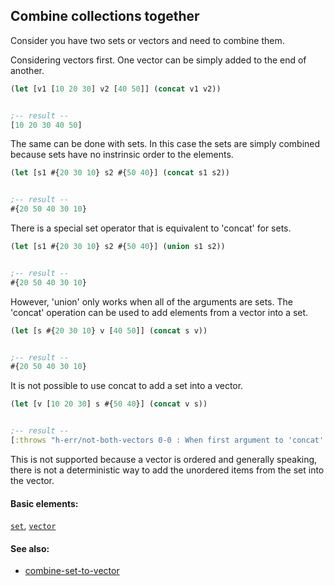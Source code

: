 <!---
  This markdown file was generated. Do not edit.
  -->

## Combine collections together

Consider you have two sets or vectors and need to combine them.

Considering vectors first. One vector can be simply added to the end of another.

```clojure
(let [v1 [10 20 30] v2 [40 50]] (concat v1 v2))


;-- result --
[10 20 30 40 50]
```

The same can be done with sets. In this case the sets are simply combined because sets have no instrinsic order to the elements.

```clojure
(let [s1 #{20 30 10} s2 #{50 40}] (concat s1 s2))


;-- result --
#{20 50 40 30 10}
```

There is a special set operator that is equivalent to 'concat' for sets.

```clojure
(let [s1 #{20 30 10} s2 #{50 40}] (union s1 s2))


;-- result --
#{20 50 40 30 10}
```

However, 'union' only works when all of the arguments are sets. The 'concat' operation can be used to add elements from a vector into a set.

```clojure
(let [s #{20 30 10} v [40 50]] (concat s v))


;-- result --
#{20 50 40 30 10}
```

It is not possible to use concat to add a set into a vector.

```clojure
(let [v [10 20 30] s #{50 40}] (concat v s))


;-- result --
[:throws "h-err/not-both-vectors 0-0 : When first argument to 'concat' is a vector, second argument must also be a vector" :h-err/not-both-vectors]
```

This is not supported because a vector is ordered and generally speaking, there is not a deterministic way to add the unordered items from the set into the vector.

#### Basic elements:

[`set`](../halite-basic-syntax-reference.md#set), [`vector`](../halite-basic-syntax-reference.md#vector)

#### See also:

* [combine-set-to-vector](combine-set-to-vector.md)


